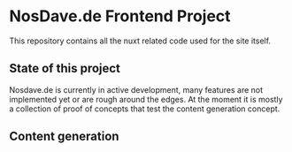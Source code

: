 # NosDave.de Frontend Project

This repository contains all the nuxt related code used for the site itself.

## State of this project

Nosdave.de is currently in active development, many features are not implemented yet or are rough around the edges.
At the moment it is mostly a collection of proof of concepts that test the content generation concept.

## Content generation

